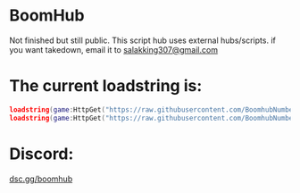 # BoomHub
Not finished but still public.
This script hub uses external hubs/scripts. if you want takedown, email it to salakking307@gmail.com
# The current loadstring is:
```lua
loadstring(game:HttpGet("https://raw.githubusercontent.com/BoomhubNumber1/boomhub/main/oldmain.lua",true))() -- old, will change after some time.
loadstring(game:HttpGet("https://raw.githubusercontent.com/BoomhubNumber1/boomhub/main/mainuniversal.lua", true))() -- new universal script.
```
# Discord: 
[dsc.gg/boomhub](https://dsc.gg/boomhub)
